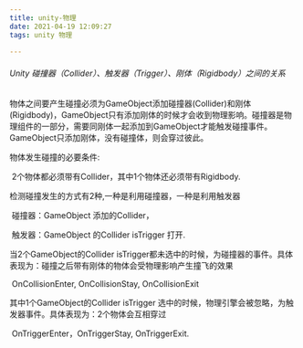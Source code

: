 ```yaml
---
title: unity-物理
date: 2021-04-19 12:09:27
tags: unity 物理

---
```


###### Unity 碰撞器（Collider）、触发器（Trigger）、刚体（Rigidbody）之间的关系

物体之间要产生碰撞必须为GameObject添加碰撞器(Collider)和刚体(Rigidbody)，GameObject只有添加刚体的时候才会收到物理影响。碰撞器是物理组件的一部分，需要同刚体一起添加到GameObject才能触发碰撞事件。GameObject只添加刚体，没有碰撞体，则会穿过彼此。

物体发生碰撞的必要条件:

​		2个物体都必须带有Collider，其中1个物体还必须带有Rigidbody.

检测碰撞发生的方式有2种,一种是利用碰撞器，一种是利用触发器

​		碰撞器：GameObject 添加的Collider，

​		触发器：GameObject 的Collider isTrigger 打开.

当2个GameObject的Collider isTrigger都未选中的时候，为碰撞器的事件。具体表现为：碰撞之后带有刚体的物体会受物理影响产生撞飞的效果

​		OnCollisionEnter, OnCollisionStay, OnCollisionExit 

其中1个GameObject的Collider isTrigger 选中的时候，物理引擎会被忽略，为触发器事件。具体表现为：2个物体会互相穿过

​		OnTriggerEnter，OnTriggerStay, OnTriggerExit.

